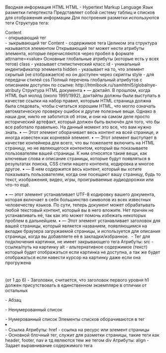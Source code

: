 Вводная информация HTML
HTML - Hypertext Markup Language
Язык разметки гипертекста
Представляет собой систему таблиц и списков для отображения информации
Для построения разметки используются теги
Структура тега:
<div>Content</div>
<div> - открывающий тег
</div> - зыкрывающий тег
Content - содержимое тега
Целиком эта структура называется элементом
Открывающий тег может нести атрибуты элемента, которые перечисляются через
пробел в формате
attrname=«value»
Основные глобальные атрибуты (которые есть у всех тегов)
class - указывает стилистический класс
id - уникальный индентификатор элемента
hidden - указывает на то, что элемент скрытый (не отображается) но он доступен
через скрипты
style - для передачи стилей css
Полный перечень глобальный атрибутов с описанием доступен по ссылке:
http://htmlbook.ru/samhtml5/globalnye-atributy
Структура HTML документа
• <!DOCTYPE html> — доктайп. В прошлом, когда HTML был молод (около
1991/1992), доктайпы должны были выступать в качестве ссылки на набор
правил, которым HTML страница должна была следовать, чтобы считаться
хорошим HTML, что могло означать автоматическую проверку ошибок и
другие полезные вещи. Однако в наши дни, никто не заботится об этом, и
они на самом деле просто исторический артефакт, который должен быть
включён для того, что бы все работало правильно. На данный момент это
все, что вам нужно знать.
• <html></html> — Этот элемент оборачивает весь контент на всей странице,
и иногда известен как корневой элемент.
• <head></head> — Этот элемент выступает в качестве контейнера для всего,
что вы пожелаете включить на HTML страницу, но не являющегося
контентом, который вы показываете пользователям вашей страницы. К ним
относятся такие вещи, как ключевые слова и описание страницы, которые
будут появляться в результатах поиска, CSS стили нашего контента,
кодировка и многое другое.
• <body></body> — В нем содержится весь контент, который вы хотите
показывать пользователям, когда они посещают вашу страницу, будь то
текст, изображения, видео, игры, проигрываемые аудиодорожки или что-то
ещё.

• <meta charset="utf-8"> — этот элемент устанавливает UTF-8 кодировку
вашего документа, которая включает в себя большинство символов из всех
известных человечеству языков. По сути, теперь документ может
обрабатывать любой текстовый контент, который вы в него вложите. Нет
причин не устанавливать её, так как это может помочь избежать некоторых
проблем в дальнейшем.
• <title></title> — Этот элемент устанавливает заголовок для вашей страницы,
который является названием, появляющимся на вкладке браузера
загружаемой страницы, и используется для описания страницы, когда вы
добавляете её в закладки/избранное.
<img> - Тег для подключения картинки, не имеет закрывающего тега
Атрибуты:
src - ссылка/путь на картинку
alt - альтернативное содержимое (текст) который будет отображаться если
картинка не доступна, а так же будет отображаться если навести курсор на
картинку даже если она прогружена
<h1></h1> (от 1 до 6) - Заголовки, считается, что заголовок первого уровня h1
должен присутствовать в единственном экземпляре в отличии от остальных
<p></p> - Абзац
<ul></ul> - Ненумерованный список
<ol></ol> - Нумерованный список
Элементы списков оборачиваются в тег <li></li>
<a></a> - Ссылка
Атрибуты:
href - ссылка на ресурс или элемент страницы
<div></div> - Основной блочный тег, служит для разметки страницы, такие теги
как header, footer, nav и тд являются тем же тегом div
Атрибуты:
align - Задает выравнивание содержимого тега
<script> - Служит для описания или подключения скриптов
Атрибуты:
async - Загружает скрипт асинхронно.
defer - Откладывает выполнение скрипта до тех пор, пока вся страница не будет
загружена полностью.
language - Устанавливает язык программирования на котором написан скрипт.
src - Адрес скрипта из внешнего файла для импорта в текущий документ.
type -Определяет тип содержимого тега <script>.
<b></b> - Делает текст жирным
<I></I> - Делает текст курсивным
<input> - Однострунное поле ввода
<textarea> - Многострунное поле ввода

CSS - Cascad Style Sheet
Каскадная таблица стилей, служит для описания стилистики содержимого
страницы
Анатомия:
div {
color: red;
}
Div - селектор, элемент или class/id элемента для которого/которых
прописываются стили
color - свойство
red - значение свойства
Все свойства перечисляются через ; а свойство и его значение через :
#some_id - для указания индентификатора
.some_class - для указания класса
Можно указывать несколько селекторов через запятую
Свойства и их возможные значения вы всегда можете найти здесь:
https://html5book.ru/osnovy-css/

